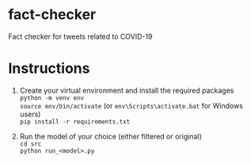 # fact-checker
Fact checker for tweets related to COVID-19

# Instructions
1. Create your virtual environment and install the required packages  
`python -m venv env`  
`source env/bin/activate` (or `env\Scripts\activate.bat` for Windows users)  
`pip install -r requirements.txt`

2. Run the model of your choice (either filtered or original)  
`cd src`  
`python run_<model>.py`
